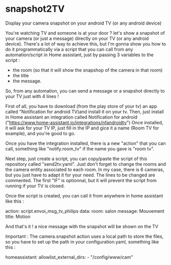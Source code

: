# snapshot2TV
Display your camera snapshot on your android TV (or any android device)

You're watching TV and someone is at your door ? let's show a snapshot  of your camera (or just a message) directly on your TV (or any android device).
There's a lot of way to achieve this, but I'm gonna show you how to do it programmatically via a script that you can call from any automation/script in Home assistant, just by passing 3 variables to the script : 
- the room (so that it will show the snapshop of the camera in that room)
- the title
- the message.

So, from any automation, you can send a message or a snapshot directly to your TV just with 4 lines !

First of all, you have to download (from the play store of your tv) an app called "Notification for android TV)and install it on your tv.
Then, just install in Home assistant an integration called Notification for android ("https://www.home-assistant.io/integrations/nfandroidtv")
Once installed, it will ask for your TV IP, just fill in the IP and gice it a name (Room TV for example), and you're good to go.

Once you have the integration installed, there is a new "action" that you can call, something like "notify.room_tv" if the name you gave is "room tv".

Next step, just create a script, you can copy/paste the script of this repository called "send2tv.yaml". Just don't forget to change the rooms and the camera entity associated to each room. In my case, there is 6 cameras, but you just have to adapt it for your need.
The lines to be changed are commented. The first "IF" is optionnal, but it will prevent the script from running if your TV is closed.

Once the script is created, you can call it from anywhere in home assistant like this : 

action: script.envoi_msg_tv_philips
data:
  room: salon
  message: Mouvement
  title: Motion

And that's it ! a nice message with the snapshot will be shown on the TV

Important : 
The camera.snapshot action uses a local path to store the files, so you have to set up the path in your configuration.yaml, something like this : 

homeassistant:
  allowlist_external_dirs:
    - "/config/www/cam"

